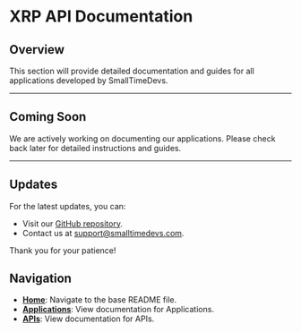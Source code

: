 # XRP API Documentation

## Overview
This section will provide detailed documentation and guides for all applications developed by SmallTimeDevs.

---

## Coming Soon
We are actively working on documenting our applications. Please check back later for detailed instructions and guides.

---

## Updates
For the latest updates, you can:
- Visit our [GitHub repository](https://github.com/smalltimedevs).
- Contact us at support@smalltimedevs.com.

Thank you for your patience!

## Navigation

- **[Home](../../README.md)**: Navigate to the base README file.
- **[Applications](../../Applications/README.md)**: View documentation for Applications.
- **[APIs](../README.md)**: View documentation for APIs.

